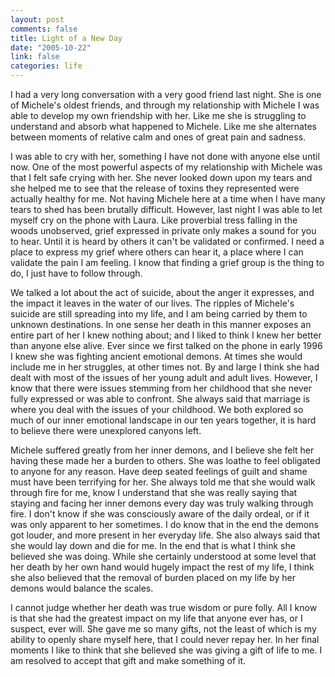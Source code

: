 ```yaml
--- 
layout: post
comments: false
title: Light of a New Day
date: "2005-10-22"
link: false
categories: life
---
```

I had a very long conversation with a very good friend last night. She is one of Michele's oldest friends, and through my relationship with Michele I was able to develop my own friendship with her. Like me she is struggling to understand and absorb what happened to Michele. Like me she alternates between moments of relative calm and ones of great pain and sadness.

I was able to cry with her, something I have not done with anyone else until now. One of the most powerful aspects of my relationship with Michele was that I felt safe crying with her. She never looked down upon my tears and she helped me to see that the release of toxins they represented were actually healthy for me. Not having Michele here at a time when I have many tears to shed has been brutally difficult. However, last night I was able to let myself cry on the phone with Laura. Like proverbial tress falling in the woods unobserved, grief expressed in private only makes a sound for you to hear. Until it is heard by others it can't be validated or confirmed. I need a place to express my grief where others can hear it, a place where I can validate the pain I am feeling. I know that finding a grief group is the thing to do, I just have to follow through.

We talked a lot about the act of suicide, about the anger it expresses, and the impact it leaves in the water of our lives. The ripples of Michele's suicide are still spreading into my life, and I am being carried by them to unknown destinations. In one sense her death in this manner exposes an entire part of her I knew nothing about; and I liked to think I knew her better than anyone else alive. Ever since we first talked on the phone in early 1996 I knew she was fighting ancient emotional demons. At times she would include me in her struggles, at other times not. By and large I think she had dealt with most of the issues of her young adult and adult lives. However, I know that there were issues stemming from her childhood that she never fully expressed or was able to confront. She always said that marriage is where you deal with the issues of your childhood. We both explored so much of our inner emotional landscape in our ten years together, it is hard to believe there were unexplored canyons left.

Michele suffered greatly from her inner demons, and I believe she felt her having these made her a burden to others. She was loathe to feel obligated to anyone for any reason. Have deep seated feelings of guilt and shame must have been terrifying for her. She always told me that she would walk through fire for me, know I understand that she was really saying that staying and facing her inner demons every day was truly walking through fire. I don't know if she was consciously aware of the daily ordeal, or if it was only apparent to her sometimes. I do know that in the end the demons got louder, and more present in her everyday life. She also always said that she would lay down and die for me. In the end that is what I think she believed she was doing. While she certainly understood at some level that her death by her own hand would hugely impact the rest of my life, I think she also believed that the removal of burden placed on my life by her demons would balance the scales.

I cannot judge whether her death was true wisdom or pure folly. All I know is that she had the greatest impact on my life that anyone ever has, or I suspect, ever will. She gave me so many gifts, not the least of which is my ability to openly share myself here, that I could never repay her. In her final moments I like to think that she believed she was giving a gift of life to me. I am resolved to accept that gift and make something of it.
